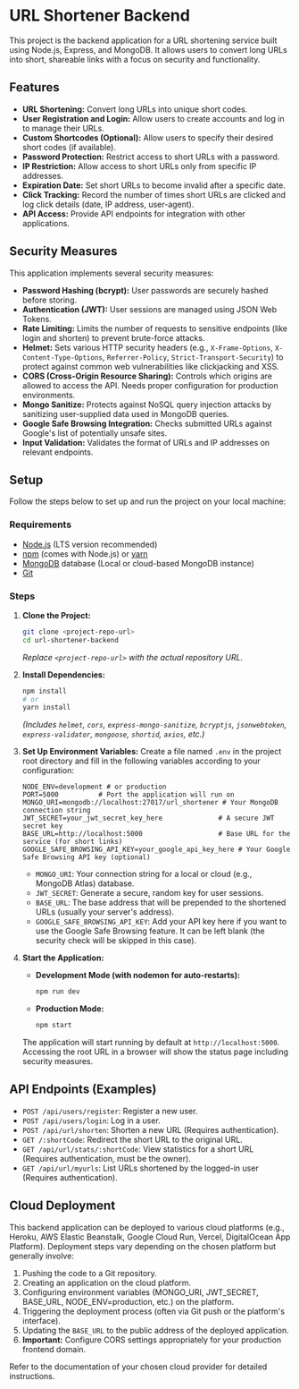 # URL Shortener Backend

This project is the backend application for a URL shortening service built using Node.js, Express, and MongoDB. It allows users to convert long URLs into short, shareable links with a focus on security and functionality.

## Features

*   **URL Shortening:** Convert long URLs into unique short codes.
*   **User Registration and Login:** Allow users to create accounts and log in to manage their URLs.
*   **Custom Shortcodes (Optional):** Allow users to specify their desired short codes (if available).
*   **Password Protection:** Restrict access to short URLs with a password.
*   **IP Restriction:** Allow access to short URLs only from specific IP addresses.
*   **Expiration Date:** Set short URLs to become invalid after a specific date.
*   **Click Tracking:** Record the number of times short URLs are clicked and log click details (date, IP address, user-agent).
*   **API Access:** Provide API endpoints for integration with other applications.

## Security Measures

This application implements several security measures:

*   **Password Hashing (bcrypt):** User passwords are securely hashed before storing.
*   **Authentication (JWT):** User sessions are managed using JSON Web Tokens.
*   **Rate Limiting:** Limits the number of requests to sensitive endpoints (like login and shorten) to prevent brute-force attacks.
*   **Helmet:** Sets various HTTP security headers (e.g., `X-Frame-Options`, `X-Content-Type-Options`, `Referrer-Policy`, `Strict-Transport-Security`) to protect against common web vulnerabilities like clickjacking and XSS.
*   **CORS (Cross-Origin Resource Sharing):** Controls which origins are allowed to access the API. Needs proper configuration for production environments.
*   **Mongo Sanitize:** Protects against NoSQL query injection attacks by sanitizing user-supplied data used in MongoDB queries.
*   **Google Safe Browsing Integration:** Checks submitted URLs against Google's list of potentially unsafe sites.
*   **Input Validation:** Validates the format of URLs and IP addresses on relevant endpoints.

## Setup

Follow the steps below to set up and run the project on your local machine:

### Requirements

*   [Node.js](https://nodejs.org/) (LTS version recommended)
*   [npm](https://www.npmjs.com/) (comes with Node.js) or [yarn](https://yarnpkg.com/)
*   [MongoDB](https://www.mongodb.com/try/download/community) database (Local or cloud-based MongoDB instance)
*   [Git](https://git-scm.com/)

### Steps

1.  **Clone the Project:**
    ```bash
    git clone <project-repo-url>
    cd url-shortener-backend
    ```
    *Replace `<project-repo-url>` with the actual repository URL.*

2.  **Install Dependencies:**
    ```bash
    npm install
    # or
    yarn install
    ```
    *(Includes `helmet`, `cors`, `express-mongo-sanitize`, `bcryptjs`, `jsonwebtoken`, `express-validator`, `mongoose`, `shortid`, `axios`, etc.)*

3.  **Set Up Environment Variables:**
    Create a file named `.env` in the project root directory and fill in the following variables according to your configuration:

    ```dotenv
    NODE_ENV=development # or production
    PORT=5000          # Port the application will run on
    MONGO_URI=mongodb://localhost:27017/url_shortener # Your MongoDB connection string
    JWT_SECRET=your_jwt_secret_key_here              # A secure JWT secret key
    BASE_URL=http://localhost:5000                   # Base URL for the service (for short links)
    GOOGLE_SAFE_BROWSING_API_KEY=your_google_api_key_here # Your Google Safe Browsing API key (optional)
    ```
    *   `MONGO_URI`: Your connection string for a local or cloud (e.g., MongoDB Atlas) database.
    *   `JWT_SECRET`: Generate a secure, random key for user sessions.
    *   `BASE_URL`: The base address that will be prepended to the shortened URLs (usually your server's address).
    *   `GOOGLE_SAFE_BROWSING_API_KEY`: Add your API key here if you want to use the Google Safe Browsing feature. It can be left blank (the security check will be skipped in this case).

4.  **Start the Application:**
    *   **Development Mode (with nodemon for auto-restarts):**
        ```bash
        npm run dev
        ```
    *   **Production Mode:**
        ```bash
        npm start
        ```

    The application will start running by default at `http://localhost:5000`. Accessing the root URL in a browser will show the status page including security measures.

## API Endpoints (Examples)

*   `POST /api/users/register`: Register a new user.
*   `POST /api/users/login`: Log in a user.
*   `POST /api/url/shorten`: Shorten a new URL (Requires authentication).
*   `GET /:shortCode`: Redirect the short URL to the original URL.
*   `GET /api/url/stats/:shortCode`: View statistics for a short URL (Requires authentication, must be the owner).
*   `GET /api/url/myurls`: List URLs shortened by the logged-in user (Requires authentication).

## Cloud Deployment

This backend application can be deployed to various cloud platforms (e.g., Heroku, AWS Elastic Beanstalk, Google Cloud Run, Vercel, DigitalOcean App Platform). Deployment steps vary depending on the chosen platform but generally involve:

1.  Pushing the code to a Git repository.
2.  Creating an application on the cloud platform.
3.  Configuring environment variables (MONGO_URI, JWT_SECRET, BASE_URL, NODE_ENV=production, etc.) on the platform.
4.  Triggering the deployment process (often via Git push or the platform's interface).
5.  Updating the `BASE_URL` to the public address of the deployed application.
6.  **Important:** Configure CORS settings appropriately for your production frontend domain.

Refer to the documentation of your chosen cloud provider for detailed instructions. 